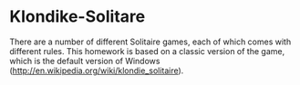 # Klondike-Solitare
There are a number of different Solitaire games, each of which comes with different rules. This homework is based on a classic version of the game, which is the default version of Windows (http://en.wikipedia.org/wiki/klondie_solitaire).
